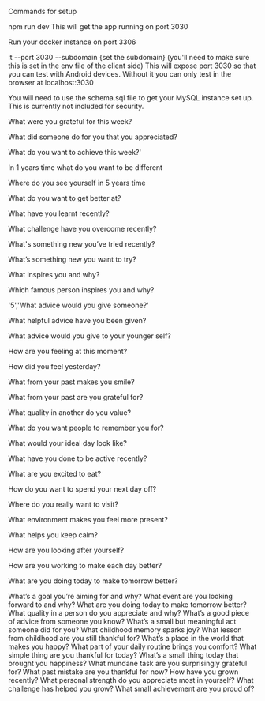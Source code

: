 Commands for setup

npm run dev
This will get the app running on port 3030

Run your docker instance on port 3306

lt --port 3030 --subdomain {set the subdomain} (you'll need to make sure this is set in the env file of the client side)
This will expose port 3030 so that you can test with Android devices. Without it you can only test in the browser at localhost:3030

You will need to use the schema.sql file to get your MySQL instance set up. This is currently not included for security.

What were you grateful for this week?

What did someone do for you that you appreciated?

What do you want to achieve this week?'

In 1 years time what do you want to be different

Where do you see yourself in 5 years time

What do you want to get better at?

What have you learnt recently?

What challenge have you overcome recently?

What's something new you’ve tried recently?

What’s something new you want to try?

What inspires you and why?

Which famous person inspires you and why?

'5','What advice would you give someone?'

What helpful advice have you been given?

What advice would you give to your younger self?

How are you feeling at this moment?

How did you feel yesterday?

What from your past makes you smile?

What from your past are you grateful for?

What quality in another do you value?

What do you want people to remember you for?

What would your ideal day look like?

What have you done to be active recently?

What are you excited to eat?

How do you want to spend your next day off?

Where do you really want to visit?

What environment makes you feel more present?

What helps you keep calm?

How are you looking after yourself?

How are you working to make each day better?

What are you doing today to make tomorrow better?

What’s a goal you’re aiming for and why?
What event are you looking forward to and why?
What are you doing today to make tomorrow better?
What quality in a person do you appreciate and why?
What’s a good piece of advice from someone you know?
What’s a small but meaningful act someone did for you?
What childhood memory sparks joy?
What lesson from childhood are you still thankful for?
What’s a place in the world that makes you happy?
What part of your daily routine brings you comfort?
What simple thing are you thankful for today?
What’s a small thing today that brought you happiness?
What mundane task are you surprisingly grateful for?
What past mistake are you thankful for now?
How have you grown recently?
What personal strength do you appreciate most in yourself?
What challenge has helped you grow?
What small achievement are you proud of?
